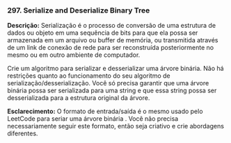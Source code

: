 ### 297. Serialize and Deserialize Binary Tree

**Descrição:**  Serialização é o processo de conversão de uma estrutura de dados ou objeto em uma sequência de bits para que ela possa ser armazenada em um arquivo ou buffer de memória, ou transmitida através de um link de conexão de rede para ser reconstruída posteriormente no mesmo ou em outro ambiente de computador.

Crie um algoritmo para serializar e desserializar uma árvore binária. Não há restrições quanto ao funcionamento do seu algoritmo de serialização/desserialização. Você só precisa garantir que uma árvore binária possa ser serializada para uma string e que essa string possa ser desserializada para a estrutura original da árvore.

**Esclarecimento:** O formato de entrada/saída é o mesmo usado pelo LeetCode para seriar uma árvore binária . Você não precisa necessariamente seguir este formato, então seja criativo e crie abordagens diferentes.